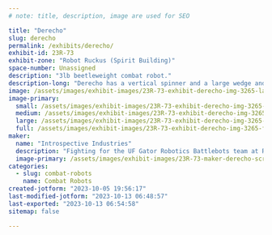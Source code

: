 ```yaml
---
# note: title, description, image are used for SEO

title: "Derecho"
slug: derecho
permalink: /exhibits/derecho/
exhibit-id: 23R-73
exhibit-zone: "Robot Ruckus (Spirit Building)"
space-number: Unassigned
description: "3lb beetleweight combat robot."
description-long: "Derecho has a vertical spinner and a large wedge and is ready to shred."
image: /assets/images/exhibit-images/23R-73-exhibit-derecho-img-3265-large.PNG
image-primary: 
  small: /assets/images/exhibit-images/23R-73-exhibit-derecho-img-3265-small.PNG
  medium: /assets/images/exhibit-images/23R-73-exhibit-derecho-img-3265-medium.PNG
  large: /assets/images/exhibit-images/23R-73-exhibit-derecho-img-3265-large.PNG
  full: /assets/images/exhibit-images/23R-73-exhibit-derecho-img-3265-full.PNG
maker: 
  name: "Introspective Industries"
  description: "Fighting for the UF Gator Robotics Battlebots team at Robot Ruckus!"
  image-primary: /assets/images/exhibit-images/23R-73-maker-derecho-screen-shot-2022-09-22-at-2-14-32-pm-medium.png
categories: 
  - slug: combat-robots
    name: Combat Robots
created-jotform: "2023-10-05 19:56:17"
last-modified-jotform: "2023-10-13 06:48:57"
last-exported: "2023-10-13 06:54:58"
sitemap: false

---
```

